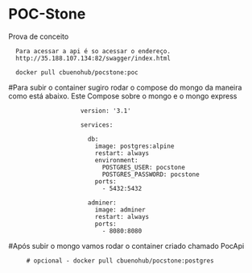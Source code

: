 # POC-Stone
Prova de conceito
      
      Para acessar a api é so acessar o endereço.
      http://35.188.107.134:82/swagger/index.html

      docker pull cbuenohub/pocstone:poc
      
#Para subir o container sugiro rodar o compose do mongo da maneira como está abaixo.
  Este Compose sobre o mongo e o mongo express
  
                        version: '3.1'

                        services:

                          db:
                            image: postgres:alpine
                            restart: always
                            environment:
                              POSTGRES_USER: pocstone
                              POSTGRES_PASSWORD: pocstone
                            ports:
                              - 5432:5432

                          adminer:
                            image: adminer
                            restart: always
                            ports:
                              - 8080:8080
#Após subir o mongo vamos rodar o container criado chamado PocApi
                     
         # opcional - docker pull cbuenohub/pocstone:postgres
        
